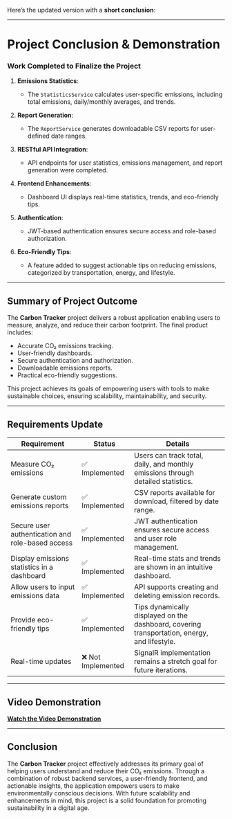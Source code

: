 Here’s the updated version with a **short conclusion**:

---

# **Project Conclusion & Demonstration**


### **Work Completed to Finalize the Project**
1. **Emissions Statistics**:
   - The `StatisticsService` calculates user-specific emissions, including total emissions, daily/monthly averages, and trends.

2. **Report Generation**:
   - The `ReportService` generates downloadable CSV reports for user-defined date ranges.

3. **RESTful API Integration**:
   - API endpoints for user statistics, emissions management, and report generation were completed.

4. **Frontend Enhancements**:
   - Dashboard UI displays real-time statistics, trends, and eco-friendly tips.

5. **Authentication**:
   - JWT-based authentication ensures secure access and role-based authorization.

6. **Eco-Friendly Tips**:
   - A feature added to suggest actionable tips on reducing emissions, categorized by transportation, energy, and lifestyle.

---

## **Summary of Project Outcome**

The **Carbon Tracker** project delivers a robust application enabling users to measure, analyze, and reduce their carbon footprint. The final product includes:
- Accurate CO₂ emissions tracking.
- User-friendly dashboards.
- Secure authentication and authorization.
- Downloadable emissions reports.
- Practical eco-friendly suggestions.

This project achieves its goals of empowering users with tools to make sustainable choices, ensuring scalability, maintainability, and security.

---

## **Requirements Update**

| **Requirement**                                      | **Status**          | **Details**                                                                                   |
|------------------------------------------------------|---------------------|-----------------------------------------------------------------------------------------------|
| Measure CO₂ emissions                                | ✅ Implemented       | Users can track total, daily, and monthly emissions through detailed statistics.              |
| Generate custom emissions reports                   | ✅ Implemented       | CSV reports available for download, filtered by date range.                                   |
| Secure user authentication and role-based access    | ✅ Implemented       | JWT authentication ensures secure access and user role management.                            |
| Display emissions statistics in a dashboard         | ✅ Implemented       | Real-time stats and trends are shown in an intuitive dashboard.                               |
| Allow users to input emissions data                 | ✅ Implemented       | API supports creating and deleting emission records.                                          |
| Provide eco-friendly tips                           | ✅ Implemented       | Tips dynamically displayed on the dashboard, covering transportation, energy, and lifestyle.  |
| Real-time updates                                    | ❌ Not Implemented   | SignalR implementation remains a stretch goal for future iterations.                         |

---

## **Video Demonstration**

[**Watch the Video Demonstration**](#)



---



## **Conclusion**

The **Carbon Tracker** project effectively addresses its primary goal of helping users understand and reduce their CO₂ emissions. Through a combination of robust backend services, a user-friendly frontend, and actionable insights, the application empowers users to make environmentally conscious decisions. With future scalability and enhancements in mind, this project is a solid foundation for promoting sustainability in a digital age.
